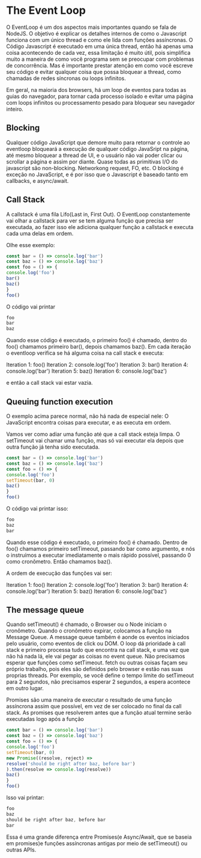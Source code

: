 # The Event Loop

O EventLoop é um dos aspectos mais importantes quando se fala de NodeJS. O objetivo é explicar os detalhes internos de como o Javascript funciona com um único thread e como ele lida com funções assíncronas. O Código Javascript é executado em uma única thread, então há apenas uma coisa acontecendo de cada vez, essa limitação é muito útil, pois simplifica muito a maneira de como você programa sem se preocupar com problemas de concorrência. Mas é importante prestar atenção em como você escreve seu código e evitar qualquer coisa que possa bloquear a thread, como chamadas de redes síncronas ou loops infinitos.

Em geral, na maioria dos browsers, há um loop de eventos para todas as guias do navegador, para tornar cada processo isolado e evitar uma página com loops infinitos ou processamento pesado para bloquear seu navegador inteiro.

## Blocking

Qualquer código JavaScript que demore muito para retornar o controle ao eventloop bloqueará a execução de qualquer código JavaSript na página, até mesmo bloquear a thread de UI, e o usuário não vai poder clicar ou scrollar a página e assim por diante. Quase todas as primitivas I/O do javascript são non-blocking. Networkong request, FO, etc. O blocking é exceção no JavaScript, e é por isso que o Javascript é baseado tanto em callbacks, e async/await.

## Call Stack

A callstack é uma fila Lifo(Last in, First Out). O EventLoop constantemente vai olhar a callstack para ver se tem alguma função que precisa ser executada, ao fazer isso ele adiciona qualquer função a callstack e executa cada uma delas em ordem.

Olhe esse exemplo:

```js
const bar = () => console.log('bar')
const baz = () => console.log('baz')
const foo = () => {
console.log('foo')
bar()
baz()
}
foo()
``` 

O código vai printar

```js
foo
bar
baz
```

Quando esse código é executado, o primeiro foo() é chamado, dentro do foo() chamamos primeiro bar(), depois chamamos baz(). Em cada iteração o eventloop verifica se há alguma coisa na call stack e executa: 

Iteration 1: foo()
Iteration 2: console.log('foo')
Iteration 3: bar()
Iteration 4: console.log('bar')
Iteration 5: baz()
Iteration 6: console.log('baz')

e então a call stack vai estar vazia.

## Queuing function execution

O exemplo acima parece normal, não há nada de especial nele: O JavaScript encontra coisas para executar, e as executa em ordem. 

Vamos ver como adiar uma função até que a call stack esteja limpa. O setTimeout vai chamar uma função, mas só vai executar ela depois que outra função já tenha sido executada. 

```js
const bar = () => console.log('bar')
const baz = () => console.log('baz')
const foo = () => {
console.log('foo')
setTimeout(bar, 0)
baz()
}
foo()
```

O código vai printar isso:

```js
foo
baz
bar
```

Quando esse código é executado, o primeiro foo() é chamado. Dentro de foo() chamamos primeiro setTimeout, passando bar como argumento, e nós o instruímos a executar imediatamente o mais rápido possível, passando 0 como cronômetro. Então chamamos baz().

A ordem de execução das funções vai ser:

Iteration 1: foo()
Iteration 2: console.log('foo')
Iteration 3: bar()
Iteration 4: console.log('bar')
Iteration 5: baz()
Iteration 6: console.log('baz')

## The message queue

Quando setTimeout() é chamado, o Browser ou o Node iniciam o cronômetro. Quando o cronômetro expirar, colocamos a função na Message Queue. A message queue também é aonde os eventos iniciados pelo usuário, como eventos de click ou DOM. O loop dá prioridade à call stack e primeiro processa tudo que encontra na call stack, e uma vez que não há nada lá, ele vai pegar as coisas no event queue. Não precisamos esperar que funções como setTimeout. fetch ou outras coisas façam seu próprio trabalho, pois eles são definidos pelo browser e estão nas suas proprias threads. Por exemplo, se você define o tempo limite do setTimeout para 2 segundos, não precisamos esperar 2 segundos, a espera acontece em outro lugar.

Promises são uma maneira de executar o resultado de uma função assíncrona assim que possível, em vez de ser colocado no final da call stack. As promises que resolverem antes que a função atual termine serão executadas logo após a função

```js
const bar = () => console.log('bar')
const baz = () => console.log('baz')
const foo = () => {
console.log('foo')
setTimeout(bar, 0)
new Promise((resolve, reject) =>
resolve('should be right after baz, before bar')
).then(resolve => console.log(resolve))
baz()
}
foo()
```

Isso vai printar:

```js
foo
baz
should be right after baz, before bar
bar
```

Essa é uma grande diferença entre Promises(e Async/Await, que se baseia em promises)e funções assíncronas antigas por meio de setTimeout() ou outras APIs.